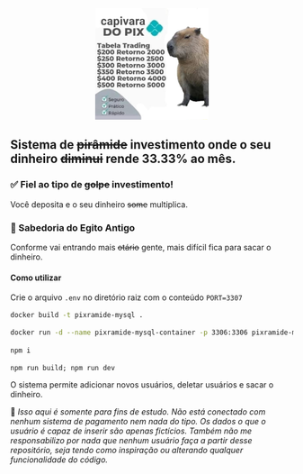 <p align='center'>
  <img src="./capi.jpg" alt="Image" width='40%'>
</p>

## Sistema de <s>pirâmide</s> investimento onde o seu dinheiro <s>diminui</s> rende 33.33% ao mês.

### ✅ Fiel ao tipo de <s>golpe</s> investimento!

Você deposita e o seu dinheiro <s>some</s> multiplica.

### 🧠 Sabedoria do Egito Antigo

Conforme vai entrando mais <s>otário</s> gente, mais difícil fica para sacar o dinheiro.

#### Como utilizar

Crie o arquivo `.env` no diretório raiz com o conteúdo `PORT=3307`

``` bash
docker build -t pixramide-mysql .
```

```bash
docker run -d --name pixramide-mysql-container -p 3306:3306 pixramide-mysql
```

`npm i`

`npm run build; npm run dev`

O sistema permite adicionar novos usuários, deletar usuários e sacar o dinheiro.

🚨 _Isso aqui é somente para fins de estudo. Não está conectado com nenhum sistema de pagamento nem nada do tipo. Os dados o que o usuário é capaz de inserir são apenas fictícios. Também não me responsabilizo por nada que nenhum usuário faça a partir desse repositório, seja tendo como inspiração ou alterando qualquer funcionalidade do código._
